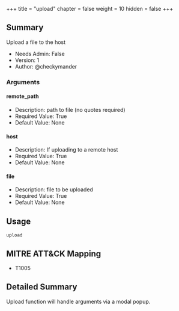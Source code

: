 +++
title = "upload"
chapter = false
weight = 10
hidden = false
+++

## Summary
Upload a file to the host

- Needs Admin: False  
- Version: 1  
- Author: @checkymander  

### Arguments

#### remote_path

- Description: path to file (no quotes required)  
- Required Value: True  
- Default Value: None  

#### host

- Description: If uploading to a remote host
- Required Value: True  
- Default Value: None 

#### file

- Description: file to be uploaded 
- Required Value: True  
- Default Value: None  

## Usage

```
upload
```

## MITRE ATT&CK Mapping

- T1005  
## Detailed Summary
Upload function will handle arguments via a modal popup.
